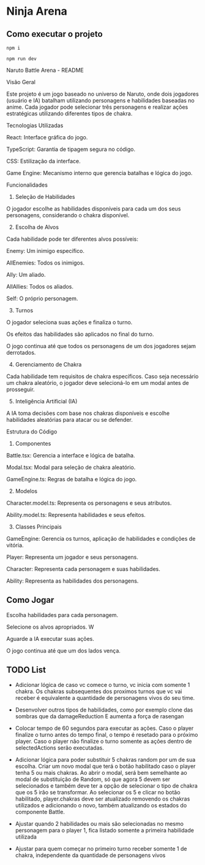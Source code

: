 # Ninja Arena

## Como executar o projeto

```
npm i

npm run dev
```

Naruto Battle Arena - README

Visão Geral

Este projeto é um jogo baseado no universo de Naruto, onde dois jogadores (usuário e IA) batalham utilizando personagens e habilidades baseadas no anime. Cada jogador pode selecionar três personagens e realizar ações estratégicas utilizando diferentes tipos de chakra.

Tecnologias Utilizadas

React: Interface gráfica do jogo.

TypeScript: Garantia de tipagem segura no código.

CSS: Estilização da interface.

Game Engine: Mecanismo interno que gerencia batalhas e lógica do jogo.

Funcionalidades

1. Seleção de Habilidades

O jogador escolhe as habilidades disponíveis para cada um dos seus personagens, considerando o chakra disponível.

2. Escolha de Alvos

Cada habilidade pode ter diferentes alvos possíveis:

Enemy: Um inimigo específico.

AllEnemies: Todos os inimigos.

Ally: Um aliado.

AllAllies: Todos os aliados.

Self: O próprio personagem.

3. Turnos

O jogador seleciona suas ações e finaliza o turno.

Os efeitos das habilidades são aplicados no final do turno.

O jogo continua até que todos os personagens de um dos jogadores sejam derrotados.

4. Gerenciamento de Chakra

Cada habilidade tem requisitos de chakra específicos. Caso seja necessário um chakra aleatório, o jogador deve selecioná-lo em um modal antes de prosseguir.

5. Inteligência Artificial (IA)

A IA toma decisões com base nos chakras disponíveis e escolhe habilidades aleatórias para atacar ou se defender.

Estrutura do Código

1. Componentes

Battle.tsx: Gerencia a interface e lógica de batalha.

Modal.tsx: Modal para seleção de chakra aleatório.

GameEngine.ts: Regras de batalha e lógica do jogo.

2. Modelos

Character.model.ts: Representa os personagens e seus atributos.

Ability.model.ts: Representa habilidades e seus efeitos.

3. Classes Principais

GameEngine: Gerencia os turnos, aplicação de habilidades e condições de vitória.

Player: Representa um jogador e seus personagens.

Character: Representa cada personagem e suas habilidades.

Ability: Representa as habilidades dos personagens.

## Como Jogar

Escolha habilidades para cada personagem.

Selecione os alvos apropriados.
W

Aguarde a IA executar suas ações.

O jogo continua até que um dos lados vença.

## TODO List

- Adicionar lógica de caso vc comece o turno, vc inicia com somente 1 chakra. Os chakras subsequentes dos proximos turnos que vc vai receber é equivalente a quantidade de personagens vivos do seu time.

- Desenvolver outros tipos de habilidades, como por exemplo clone das sombras que da damageReduction E aumenta a força de rasengan

- Colocar tempo de 60 segundos para executar as ações. Caso o player finalize o turno antes do tempo final, o tempo é resetado para o próximo player. Caso o player não finalize o turno somente as ações dentro de selectedActions serão executadas.

- Adicionar lógica para poder substituir 5 chakras random por um de sua escolha. Criar um novo modal que terá o botão habilitado caso o player tenha 5 ou mais chakras. Ao abrir o modal, será bem semelhante ao modal de substituição de Random, só que agora 5 devem ser selecionados e também deve ter a opção de selecionar o tipo de chakra que os 5 irão se transformar. Ao selecionar os 5 e clicar no botão habilitado, player.chakras deve ser atualizado removendo os chakras utilizados e adicionando o novo, também atualizando os estados do componente Battle.

- Ajustar quando 2 habilidades ou mais são selecionadas no mesmo personagem para o player 1, fica listado somente a primeira habilidade utilizada

- Ajustar para quem começar no primeiro turno receber somente 1 de chakra, independente da quantidade de personagens vivos
